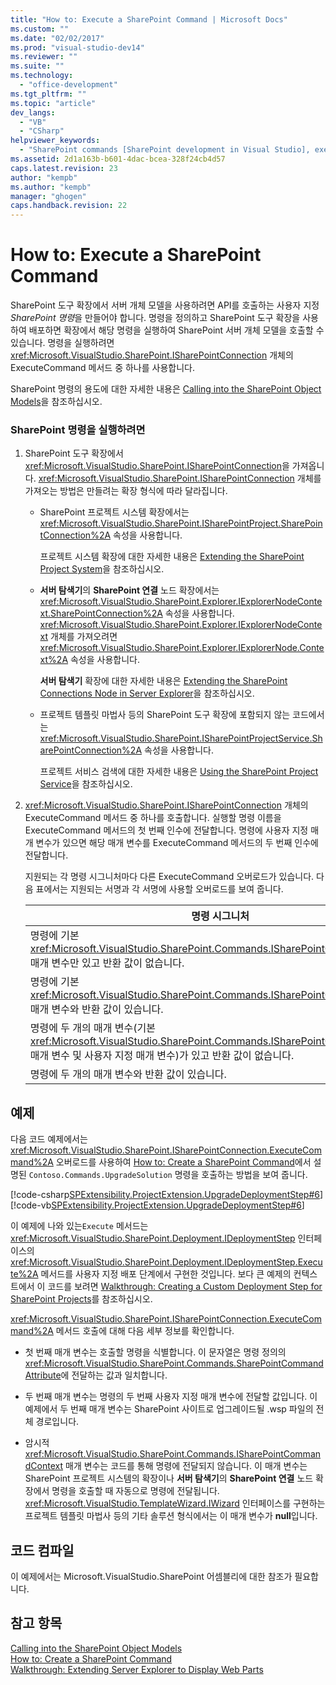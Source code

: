 ```yaml
---
title: "How to: Execute a SharePoint Command | Microsoft Docs"
ms.custom: ""
ms.date: "02/02/2017"
ms.prod: "visual-studio-dev14"
ms.reviewer: ""
ms.suite: ""
ms.technology: 
  - "office-development"
ms.tgt_pltfrm: ""
ms.topic: "article"
dev_langs: 
  - "VB"
  - "CSharp"
helpviewer_keywords: 
  - "SharePoint commands [SharePoint development in Visual Studio], executing"
ms.assetid: 2d1a163b-b601-4dac-bcea-328f24cb4d57
caps.latest.revision: 23
author: "kempb"
ms.author: "kempb"
manager: "ghogen"
caps.handback.revision: 22
---
```

# How to: Execute a SharePoint Command
  SharePoint 도구 확장에서 서버 개체 모델을 사용하려면 API를 호출하는 사용자 지정 *SharePoint 명령*을 만들어야 합니다.  명령을 정의하고 SharePoint 도구 확장을 사용하여 배포하면 확장에서 해당 명령을 실행하여 SharePoint 서버 개체 모델을 호출할 수 있습니다.  명령을 실행하려면 <xref:Microsoft.VisualStudio.SharePoint.ISharePointConnection> 개체의 ExecuteCommand 메서드 중 하나를 사용합니다.  
  
 SharePoint 명령의 용도에 대한 자세한 내용은 [Calling into the SharePoint Object Models](../sharepoint/calling-into-the-sharepoint-object-models.md)을 참조하십시오.  
  
### SharePoint 명령을 실행하려면  
  
1.  SharePoint 도구 확장에서 <xref:Microsoft.VisualStudio.SharePoint.ISharePointConnection>을 가져옵니다.  <xref:Microsoft.VisualStudio.SharePoint.ISharePointConnection> 개체를 가져오는 방법은 만들려는 확장 형식에 따라 달라집니다.  
  
    -   SharePoint 프로젝트 시스템 확장에서는 <xref:Microsoft.VisualStudio.SharePoint.ISharePointProject.SharePointConnection%2A> 속성을 사용합니다.  
  
         프로젝트 시스템 확장에 대한 자세한 내용은 [Extending the SharePoint Project System](../sharepoint/extending-the-sharepoint-project-system.md)을 참조하십시오.  
  
    -   **서버 탐색기**의 **SharePoint 연결** 노드 확장에서는 <xref:Microsoft.VisualStudio.SharePoint.Explorer.IExplorerNodeContext.SharePointConnection%2A> 속성을 사용합니다.  <xref:Microsoft.VisualStudio.SharePoint.Explorer.IExplorerNodeContext> 개체를 가져오려면 <xref:Microsoft.VisualStudio.SharePoint.Explorer.IExplorerNode.Context%2A> 속성을 사용합니다.  
  
         **서버 탐색기** 확장에 대한 자세한 내용은 [Extending the SharePoint Connections Node in Server Explorer](../sharepoint/extending-the-sharepoint-connections-node-in-server-explorer.md)을 참조하십시오.  
  
    -   프로젝트 템플릿 마법사 등의 SharePoint 도구 확장에 포함되지 않는 코드에서는 <xref:Microsoft.VisualStudio.SharePoint.ISharePointProjectService.SharePointConnection%2A> 속성을 사용합니다.  
  
         프로젝트 서비스 검색에 대한 자세한 내용은 [Using the SharePoint Project Service](../sharepoint/using-the-sharepoint-project-service.md)을 참조하십시오.  
  
2.  <xref:Microsoft.VisualStudio.SharePoint.ISharePointConnection> 개체의 ExecuteCommand 메서드 중 하나를 호출합니다.  실행할 명령 이름을 ExecuteCommand 메서드의 첫 번째 인수에 전달합니다.  명령에 사용자 지정 매개 변수가 있으면 해당 매개 변수를 ExecuteCommand 메서드의 두 번째 인수에 전달합니다.  
  
     지원되는 각 명령 시그니처마다 다른 ExecuteCommand 오버로드가 있습니다.  다음 표에서는 지원되는 서명과 각 서명에 사용할 오버로드를 보여 줍니다.  
  
    |명령 시그니처|사용할 ExecuteCommand 오버로드|  
    |-------------|-----------------------------|  
    |명령에 기본 <xref:Microsoft.VisualStudio.SharePoint.Commands.ISharePointCommandContext> 매개 변수만 있고 반환 값이 없습니다.|<xref:Microsoft.VisualStudio.SharePoint.ISharePointConnection.ExecuteCommand%2A>|  
    |명령에 기본 <xref:Microsoft.VisualStudio.SharePoint.Commands.ISharePointCommandContext> 매개 변수와 반환 값이 있습니다.|<xref:Microsoft.VisualStudio.SharePoint.ISharePointConnection.ExecuteCommand%2A>|  
    |명령에 두 개의 매개 변수\(기본 <xref:Microsoft.VisualStudio.SharePoint.Commands.ISharePointCommandContext> 매개 변수 및 사용자 지정 매개 변수\)가 있고 반환 값이 없습니다.|<xref:Microsoft.VisualStudio.SharePoint.ISharePointConnection.ExecuteCommand%2A>|  
    |명령에 두 개의 매개 변수와 반환 값이 있습니다.|<xref:Microsoft.VisualStudio.SharePoint.ISharePointConnection.ExecuteCommand%2A>|  
  
## 예제  
 다음 코드 예제에서는 <xref:Microsoft.VisualStudio.SharePoint.ISharePointConnection.ExecuteCommand%2A> 오버로드를 사용하여 [How to: Create a SharePoint Command](../sharepoint/how-to-create-a-sharepoint-command.md)에서 설명된 `Contoso.Commands.UpgradeSolution` 명령을 호출하는 방법을 보여 줍니다.  
  
 [!code-csharp[SPExtensibility.ProjectExtension.UpgradeDeploymentStep#6](../snippets/csharp/VS_Snippets_OfficeSP/spextensibility.projectextension.upgradedeploymentstep/CS/deploymentstepextension/upgradestep.cs#6)]
 [!code-vb[SPExtensibility.ProjectExtension.UpgradeDeploymentStep#6](../snippets/visualbasic/VS_Snippets_OfficeSP/spextensibility.projectextension.upgradedeploymentstep/vb/deploymentstepextension/upgradestep.vb#6)]  
  
 이 예제에 나와 있는`Execute` 메서드는 <xref:Microsoft.VisualStudio.SharePoint.Deployment.IDeploymentStep> 인터페이스의 <xref:Microsoft.VisualStudio.SharePoint.Deployment.IDeploymentStep.Execute%2A> 메서드를 사용자 지정 배포 단계에서 구현한 것입니다.  보다 큰 예제의 컨텍스트에서 이 코드를 보려면 [Walkthrough: Creating a Custom Deployment Step for SharePoint Projects](../sharepoint/walkthrough-creating-a-custom-deployment-step-for-sharepoint-projects.md)를 참조하십시오.  
  
 <xref:Microsoft.VisualStudio.SharePoint.ISharePointConnection.ExecuteCommand%2A> 메서드 호출에 대해 다음 세부 정보를 확인합니다.  
  
-   첫 번째 매개 변수는 호출할 명령을 식별합니다.  이 문자열은 명령 정의의 <xref:Microsoft.VisualStudio.SharePoint.Commands.SharePointCommandAttribute>에 전달하는 값과 일치합니다.  
  
-   두 번째 매개 변수는 명령의 두 번째 사용자 지정 매개 변수에 전달할 값입니다.  이 예제에서 두 번째 매개 변수는 SharePoint 사이트로 업그레이드될 .wsp 파일의 전체 경로입니다.  
  
-   암시적 <xref:Microsoft.VisualStudio.SharePoint.Commands.ISharePointCommandContext> 매개 변수는 코드를 통해 명령에 전달되지 않습니다.  이 매개 변수는 SharePoint 프로젝트 시스템의 확장이나 **서버 탐색기**의 **SharePoint 연결** 노드 확장에서 명령을 호출할 때 자동으로 명령에 전달됩니다.  <xref:Microsoft.VisualStudio.TemplateWizard.IWizard> 인터페이스를 구현하는 프로젝트 템플릿 마법사 등의 기타 솔루션 형식에서는 이 매개 변수가 **null**입니다.  
  
## 코드 컴파일  
 이 예제에서는 Microsoft.VisualStudio.SharePoint 어셈블리에 대한 참조가 필요합니다.  
  
## 참고 항목  
 [Calling into the SharePoint Object Models](../sharepoint/calling-into-the-sharepoint-object-models.md)   
 [How to: Create a SharePoint Command](../sharepoint/how-to-create-a-sharepoint-command.md)   
 [Walkthrough: Extending Server Explorer to Display Web Parts](../sharepoint/walkthrough-extending-server-explorer-to-display-web-parts.md)  
  
  
